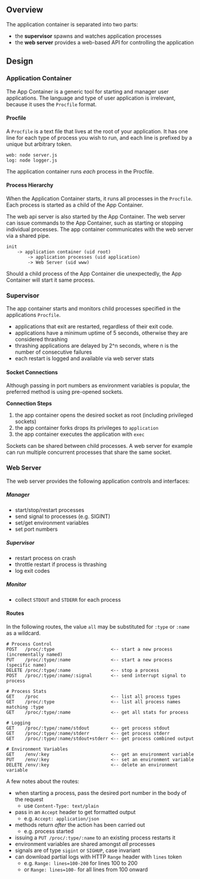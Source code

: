 ## Overview

The application container is separated into two parts:

- the **supervisor** spawns and watches application processes
- the **web server** provides a web-based API for controlling the application

## Design

### Application Container

The App Container is a generic tool for starting and manager user applications.
The language and type of user application is irrelevant,
because it uses the `Procfile` format.

#### Procfile

A `Procfile` is a text file that lives at the root of your application.
It has one line for each type of process you wish to run,
and each line is prefixed by a unique but arbitrary token.

    web: node server.js
    log: node logger.js

The application container runs _each_ process in the Procfile.

#### Process Hierarchy

When the Application Container starts,
it runs all processes in the `Procfile`.
Each process is started as a child of the App Container.

The web api server is also started by the App Container.
The web server can issue commands to the App Container,
such as starting or stopping individual processes.
The app container communicates with the web server via a shared pipe.

    init
        -> application container (uid root)
            -> application processes (uid application)
            -> Web Server (uid www)

Should a child process of the App Container die unexpectedly,
the App Container will start it same process.

### Supervisor

The app container starts and monitors child processes specified in the applications `Procfile`.

- applications that exit are restarted, regardless of their exit code.
- applications have a minimum uptime of 5 seconds, otherwise they are considered thrashing
- thrashing applications are delayed by 2^n seconds, where n is the number of consecutive failures
- each restart is logged and available via web server stats

#### Socket Connections

Although passing in port numbers as environment variables is popular,
the preferred method is using pre-opened sockets.

**Connection Steps**

1. the app container opens the desired socket as root (including privileged sockets)
2. the app container forks drops its privileges to `application`
3. the app container executes the application with `exec`

Sockets can be shared between child processes.
A web server for example can run multiple concurrent processes that share the same socket.

### Web Server

The web server provides the following application controls and interfaces:

##### Manager

- start/stop/restart processes
- send signal to processes (e.g. SIGINT)
- set/get environment variables
- set port numbers

##### Supervisor

- restart process on crash
- throttle restart if process is thrashing
- log exit codes

##### Monitor

- collect `STDOUT` and `STDERR` for each process

#### Routes

In the following routes, the value `all` may be substituted for `:type` or `:name` as a wildcard.

    # Process Control
    POST   /proc/:type                     <-- start a new process (incrementally named)
    PUT    /proc/:type/:name               <-- start a new process (specific name)
    DELETE /proc/:type/:name               <-- stop a process
    POST   /proc/:type/:name/:signal       <-- send interrupt signal to process
    
    # Process Stats
    GET    /proc                           <-- list all process types
    GET    /proc/:type                     <-- list all process names matching :type
    GET    /proc/:type/:name               <-- get all stats for process
    
    # Logging
    GET    /proc/:type/:name/stdout        <-- get process stdout
    GET    /proc/:type/:name/stderr        <-- get process stderr
    GET    /proc/:type/:name/stdout+stderr <-- get process combined output
    
    # Environment Variables
    GET    /env/:key                       <-- get an environment variable
    PUT    /env/:key                       <-- set an environment variable
    DELETE /env/:key                       <-- delete an environment variable

A few notes about the routes:

- when starting a process, pass the desired port number in the body of the request
    - use `Content-Type: text/plain`
- pass in an `Accept` header to get formatted output
    - e.g. `Accept: application/json`
- methods return _after_ the action has been carried out
    - e.g. process started
- issuing a `PUT /proc/:type/:name` to an existing process restarts it
- environment variables are shared amongst _all_ processes
- signals are of type `sigint` or `SIGHUP`, case invariant
- can download partial logs with HTTP `Range` header with `lines` token
    - e.g. `Range: lines=100-200` for lines 100 to 200
    - or `Range: lines=100-` for all lines from 100 onward







